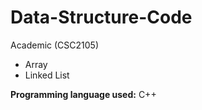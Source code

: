 # Data-Structure-Code
Academic (CSC2105)

  - Array
  - Linked List
  
  
**Programming language used:** C++
